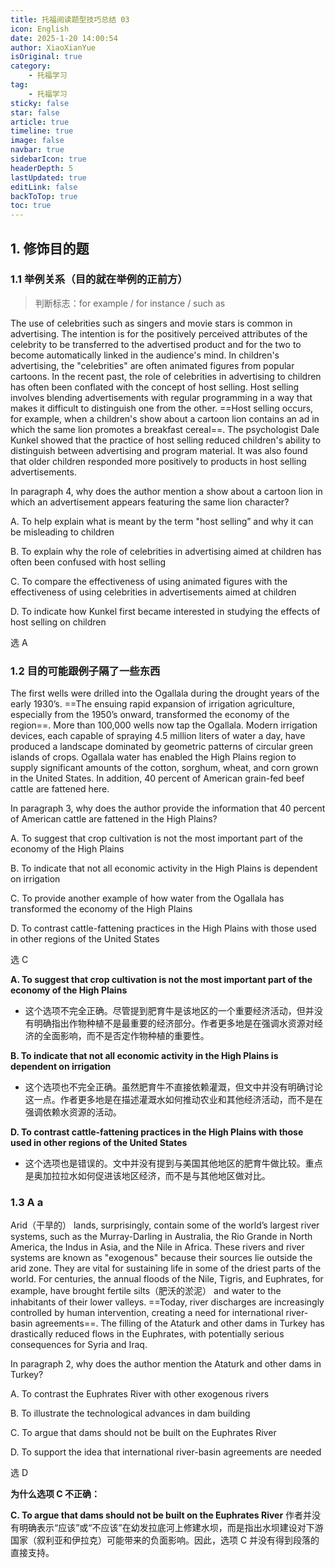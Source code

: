 ```yaml
---
title: 托福阅读题型技巧总结 03
icon: English
date: 2025-1-20 14:00:54
author: XiaoXianYue
isOriginal: true
category: 
    - 托福学习
tag:
    - 托福学习
sticky: false
star: false
article: true
timeline: true
image: false
navbar: true
sidebarIcon: true
headerDepth: 5
lastUpdated: true
editLink: false
backToTop: true
toc: true
---
```


## 1. 修饰目的题

### 1.1 举例关系（目的就在举例的正前方）

> 判断标志：for example / for instance / such as

The use of celebrities such as singers and movie stars is common in advertising. The intention is for the positively perceived attributes of the celebrity to be transferred to the advertised product and for the two to become automatically linked in the audience's mind. In children's advertising, the "celebrities" are often animated figures from popular cartoons. In the recent past, the role of celebrities in advertising to children has often been conflated with the concept of host selling. Host selling involves blending advertisements with regular programming in a way that makes it difficult to distinguish one from the other. ==Host selling occurs, for example, when a children's show about a cartoon lion contains an ad in which the same lion promotes a breakfast cereal==. The psychologist Dale Kunkel showed that the practice of host selling reduced children's ability to distinguish between advertising and program material. It was also found that older children responded more positively to products in host selling advertisements.

In paragraph 4, why does the author mention a show about a cartoon lion in which an advertisement appears featuring the same lion character?

A. To help explain what is meant by the term "host selling” and why it can be misleading to children

B. To explain why the role of celebrities in advertising aimed at children has often been confused with host selling

C. To compare the effectiveness of using animated figures with the effectiveness of using celebrities in advertisements aimed at children

D. To indicate how Kunkel first became interested in studying the effects of host selling on children

选 A

### 1.2 目的可能跟例子隔了一些东西

The first wells were drilled into the Ogallala during the drought years of the early 1930’s. ==The ensuing rapid expansion of irrigation agriculture, especially from the 1950’s onward, transformed the economy of the region==. More than 100,000 wells now tap the Ogallala. Modern irrigation devices, each capable of spraying 4.5 million liters of water a day, have produced a landscape dominated by geometric patterns of circular green islands of crops. Ogallala water has enabled the High Plains region to supply significant amounts of the cotton, sorghum, wheat, and corn grown in the United States. In addition, 40 percent of American grain-fed beef cattle are fattened here.

In paragraph 3, why does the author provide the information that 40 percent of American cattle are fattened in the High Plains?

A.   To suggest that crop cultivation is not the most important part of the economy of the High Plains

B.   To indicate that not all economic activity in the High Plains is dependent on irrigation

C.   To provide another example of how water from the Ogallala has transformed the economy of the High Plains

D.   To contrast cattle-fattening practices in the High Plains with those used in other regions of the United States

选 C

**A. To suggest that crop cultivation is not the most important part of the economy of the High Plains**

- 这个选项不完全正确。尽管提到肥育牛是该地区的一个重要经济活动，但并没有明确指出作物种植不是最重要的经济部分。作者更多地是在强调水资源对经济的全面影响，而不是否定作物种植的重要性。

**B. To indicate that not all economic activity in the High Plains is dependent on irrigation**

- 这个选项也不完全正确。虽然肥育牛不直接依赖灌溉，但文中并没有明确讨论这一点。作者更多地是在描述灌溉水如何推动农业和其他经济活动，而不是在强调依赖水资源的活动。

**D. To contrast cattle-fattening practices in the High Plains with those used in other regions of the United States**

- 这个选项也是错误的。文中并没有提到与美国其他地区的肥育牛做比较。重点是奥加拉拉水如何促进该地区经济，而不是与其他地区做对比。



### 1.3 A a

Arid（干旱的） lands, surprisingly, contain some of the world’s largest river systems, such as the Murray-Darling in Australia, the Rio Grande in North America, the Indus in Asia, and the Nile in Africa. These rivers and river systems are known as "exogenous" because their sources lie outside the arid zone. They are vital for sustaining life in some of the driest parts of the world. For centuries, the annual floods of the Nile, Tigris, and Euphrates, for example, have brought fertile silts（肥沃的淤泥） and water to the inhabitants of their lower valleys. ==Today, river discharges are increasingly controlled by human intervention, creating a need for international river-basin agreements==. The filling of the Ataturk and other dams in Turkey has drastically reduced flows in the Euphrates, with potentially serious consequences for Syria and Iraq.

In paragraph 2, why does the author mention the Ataturk and other dams in Turkey?

A. To contrast the Euphrates River with other exogenous rivers

B. To illustrate the technological advances in dam building

C. To argue that dams should not be built on the Euphrates River

D. To support the idea that international river-basin agreements are needed

选 D

**为什么选项 C 不正确：**

**C. To argue that dams should not be built on the Euphrates River**
作者并没有明确表示“应该”或“不应该”在幼发拉底河上修建水坝，而是指出水坝建设对下游国家（叙利亚和伊拉克）可能带来的负面影响。因此，选项 C 并没有得到段落的直接支持。
